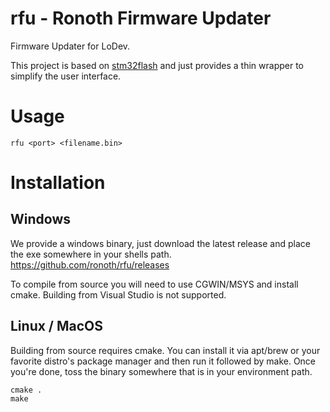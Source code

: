 # rfu - Ronoth Firmware Updater

Firmware Updater for LoDev.

This project is based on
[stm32flash](https://sourceforge.net/projects/stm32flash/) and
just provides a thin wrapper to simplify the user interface.

# Usage
```rfu <port> <filename.bin>```

# Installation

## Windows

We provide a windows binary, just download the latest release and place the exe somewhere in your 
shells path. https://github.com/ronoth/rfu/releases

To compile from source you will need to use CGWIN/MSYS and install cmake.  Building from Visual Studio
is not supported.

## Linux / MacOS
Building from source requires cmake.  You can install it via apt/brew or your favorite distro's 
package manager and then run it followed by make.  Once you're done, toss the binary somewhere that is
in your environment path.

```
cmake .
make
```